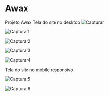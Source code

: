 # Awax
Projeto Awax
Tela do site no desktop
![Capturar](https://user-images.githubusercontent.com/103685054/174863555-6d4b2b5b-c09a-4562-accb-db69626fb66b.PNG)

![Capturar1](https://user-images.githubusercontent.com/103685054/174863754-0df96dd9-1aa7-42f0-b0a3-87b561d4a339.PNG)

![Capturar2](https://user-images.githubusercontent.com/103685054/174863846-0fb653b4-aa29-441b-8ca8-dd55654e7798.PNG)

![Capturar3](https://user-images.githubusercontent.com/103685054/174863959-d39cedd6-9651-4e95-b153-758b345a256a.PNG)

![Capturar4](https://user-images.githubusercontent.com/103685054/174864572-a07192b4-8a4a-4e53-8a39-fcf58645eebe.PNG)

 Tela do site no mobile responsivo
 
![Capturar5](https://user-images.githubusercontent.com/103685054/174864738-9eb6cffe-cc96-4230-bb55-80bf995726f2.PNG) 

![Capturar6](https://user-images.githubusercontent.com/103685054/174864762-d500c50f-0773-473b-b98c-0b9697fa8ac9.PNG)
